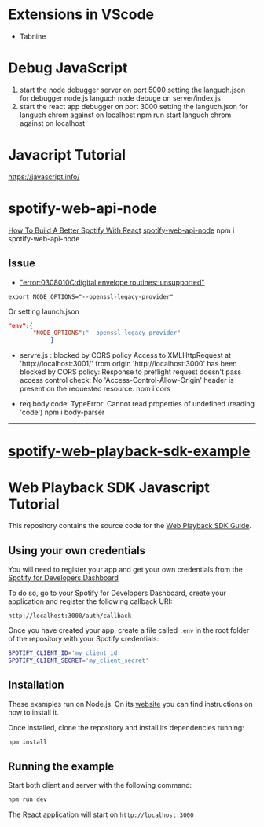 # Extensions in VScode
- Tabnine

# Debug JavaScript
1. start the node debugger server on port 5000
setting the languch.json for debugger node.js
languch node debuge on server/index.js
2. start the react app debugger on port 3000
setting the languch.json for languch chrom against on localhost
npm run start
languch chrom against on localhost

# Javacript Tutorial
https://javascript.info/

#  spotify-web-api-node
[How To Build A Better Spotify With React](https://www.youtube.com/watch?v=Xcet6msf3eE)
[spotify-web-api-node](https://github.com/thelinmichael/spotify-web-api-node)
npm i spotify-web-api-node



## Issue
- ["error:0308010C:digital envelope routines::unsupported"](https://github.com/spotify/spotify-web-playback-sdk-example/issues/9)
```shell
export NODE_OPTIONS="--openssl-legacy-provider"
```
Or
setting launch.json
```json
"env":{
       "NODE_OPTIONS":"--openssl-legacy-provider"
            }
```
- servre.js : blocked by CORS policy
Access to XMLHttpRequest at 'http://localhost:3001/' from origin 'http://localhost:3000' has been blocked by CORS policy: Response to preflight request doesn't pass access control check: No 'Access-Control-Allow-Origin' header is present on the requested resource.
npm i cors

- req.body.code: TypeError: Cannot read properties of undefined (reading 'code')
npm i body-parser



----------------------------------------------------------------
# [spotify-web-playback-sdk-example](https://github.com/spotify/spotify-web-playback-sdk-example/tree/main)

# Web Playback SDK Javascript Tutorial

This repository contains the source code for the [Web Playback SDK Guide](https://developer.spotify.com/documentation/web-playback-sdk/guide/).

## Using your own credentials

You will need to register your app and get your own credentials from the
[Spotify for Developers Dashboard](https://developer.spotify.com/dashboard/)

To do so, go to your Spotify for Developers Dashboard, create your
application and register the following callback URI:

`http://localhost:3000/auth/callback`

Once you have created your app, create a file called `.env` in the root folder
of the repository with your Spotify credentials:

```bash
SPOTIFY_CLIENT_ID='my_client_id'
SPOTIFY_CLIENT_SECRET='my_client_secret'
```

## Installation

These examples run on Node.js. On its
[website](http://www.nodejs.org/download/) you can find instructions on how to
install it.

Once installed, clone the repository and install its dependencies running:

```bash
npm install
```

## Running the example

Start both client and server with the following command:

```bash
npm run dev
```

The React application will start on `http://localhost:3000`


